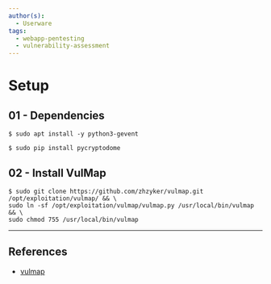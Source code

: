 ```yaml
---
author(s):
  - Userware
tags:
  - webapp-pentesting
  - vulnerability-assessment
---
```

# Setup

## 01 - Dependencies

```
$ sudo apt install -y python3-gevent

$ sudo pip install pycryptodome
```

## 02 - Install VulMap

```
$ sudo git clone https://github.com/zhzyker/vulmap.git /opt/exploitation/vulmap/ && \
sudo ln -sf /opt/exploitation/vulmap/vulmap.py /usr/local/bin/vulmap && \
sudo chmod 755 /usr/local/bin/vulmap
```

---
## References

- [vulmap](https://github.com/zhzyker/vulmap)